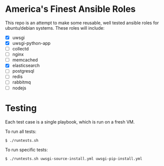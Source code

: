 # America's Finest Ansible Roles

This repo is an attempt to make some reusable, well tested ansible roles for ubuntu/debian systems. These roles will include:

- [x] uwsgi
- [x] uwsgi-python-app
- [ ] collectd
- [ ] nginx
- [ ] memcached
- [x] elasticsearch
- [ ] postgresql
- [ ] redis
- [ ] rabbitmq
- [ ] nodejs

# Testing

Each test case is a single playbook, which is run on a fresh VM.

To run all tests:

    $ ./runtests.sh

To run specific tests:

    $ ./runtests.sh uwsgi-source-install.yml uwsgi-pip-install.yml